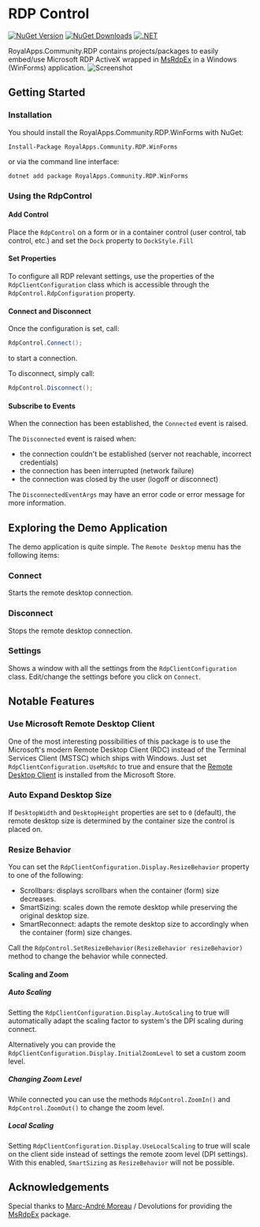 # RDP Control

[![NuGet Version](https://img.shields.io/nuget/v/RoyalApps.Community.Rdp.WinForms.svg?style=flat)](https://www.nuget.org/packages/RoyalApps.Community.Rdp.WinForms)
[![NuGet Downloads](https://img.shields.io/nuget/dt/RoyalApps.Community.Rdp.WinForms.svg?color=green)](https://www.nuget.org/packages/RoyalApps.Community.Rdp.WinForms)
[![.NET](https://img.shields.io/badge/.NET-%3E%3D%20%208.0-blueviolet)](https://dotnet.microsoft.com/download)

RoyalApps.Community.RDP contains projects/packages to easily embed/use Microsoft RDP ActiveX wrapped in [MsRdpEx](https://github.com/Devolutions/MsRdpEx) in a Windows (WinForms) application.
![Screenshot](https://raw.githubusercontent.com/royalapplications/royalapps-community-rdp/main/docs/assets/Screenshot.png)

## Getting Started
### Installation
You should install the RoyalApps.Community.RDP.WinForms with NuGet:
```
Install-Package RoyalApps.Community.RDP.WinForms
```
or via the command line interface:
```
dotnet add package RoyalApps.Community.RDP.WinForms
```

### Using the RdpControl
#### Add Control
Place the `RdpControl` on a form or in a container control (user control, tab control, etc.) and set the `Dock` property to `DockStyle.Fill`

#### Set Properties
To configure all RDP relevant settings, use the properties of the `RdpClientConfiguration` class which is accessible through the `RdpControl.RdpConfiguration` property.

#### Connect and Disconnect
Once the configuration is set, call:
```csharp
RdpControl.Connect();
```
to start a connection.

To disconnect, simply call:
```csharp
RdpControl.Disconnect();
```
#### Subscribe to Events
When the connection has been established, the `Connected` event is raised.

The `Disconnected` event is raised when:
* the connection couldn't be established (server not reachable, incorrect credentials)
* the connection has been interrupted (network failure)
* the connection was closed by the user (logoff or disconnect)

The `DisconnectedEventArgs` may have an error code or error message for more information.

## Exploring the Demo Application
The demo application is quite simple. The `Remote Desktop` menu has the following items:
### Connect
Starts the remote desktop connection.

### Disconnect
Stops the remote desktop connection.

### Settings
Shows a window with all the settings from the `RdpClientConfiguration` class. Edit/change the settings before you click on `Connect`.

## Notable Features

### Use Microsoft Remote Desktop Client
One of the most interesting possibilities of this package is to use the Microsoft's modern Remote Desktop Client (RDC) instead of the Terminal Services Client (MSTSC) which ships with Windows. Just set `RdpClientConfiguration.UseMsRdc` to true and ensure that the [Remote Desktop Client](https://www.microsoft.com/store/productId/9WZDNCRFJ3PS) is installed from the Microsoft Store. 

### Auto Expand Desktop Size
If `DesktopWidth` and `DesktopHeight` properties are set to `0` (default), the remote desktop size is determined by the container size the control is placed on.

### Resize Behavior
You can set the `RdpClientConfiguration.Display.ResizeBehavior` property to one of the following:
- Scrollbars: displays scrollbars when the container (form) size decreases.
- SmartSizing: scales down the remote desktop while preserving the original desktop size.
- SmartReconnect: adapts the remote desktop size to accordingly when the container (form) size changes.

Call the `RdpControl.SetResizeBehavior(ResizeBehavior resizeBehavior)` method to change the behavior while connected.

#### Scaling and Zoom
##### Auto Scaling
Setting the `RdpClientConfiguration.Display.AutoScaling` to true will automatically adapt the scaling factor to system's the DPI scaling during connect.

Alternatively you can provide the `RdpClientConfiguration.Display.InitialZoomLevel` to set a custom zoom level.

##### Changing Zoom Level
While connected you can use the methods `RdpControl.ZoomIn()` and `RdpControl.ZoomOut()` to change the zoom level.

##### Local Scaling
Setting `RdpClientConfiguration.Display.UseLocalScaling` to true will scale on the client side instead of settings the remote zoom level (DPI settings). With this enabled, `SmartSizing` as `ResizeBehavior` will not be possible.

## Acknowledgements
Special thanks to [Marc-André Moreau](https://github.com/awakecoding) / Devolutions for providing the [MsRdpEx](https://github.com/Devolutions/MsRdpEx) package.
